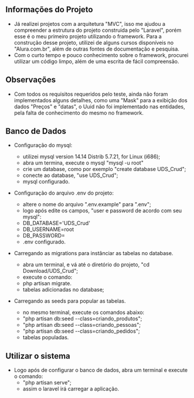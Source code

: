 ## Informações do Projeto
* Já realizei projetos com a arquitetura "MVC", isso me ajudou a compreender a estrutura do projeto construida pelo "Laravel", porém esse é o meu primeiro projeto utilizando o framework. Para a construção desse projeto, utilizei de alguns cursos disponíveis no "Alura.com.br", além de outras fontes de documentação e pesquisa. 
* Com o curto tempo e pouco conhecimento sobre o framework, procurei utilizar um código limpo, além de uma escrita de fácil compreensão.

## Observações
* Com todos os requisitos requeridos pelo teste, ainda não foram implementados alguns detalhes, como uma "Mask" para a exibição dos dados "Preços" e "datas", o Uuid não foi implementado nas entidades, pela falta de conhecimento do mesmo no framework.

## Banco de Dados
* Configuração do mysql:
    - utilizei mysql version 14.14 Distrib 5.7.21, for Linux (i686);
    - abra um termina, execute o mysql "mysql -u root"
    - crie um database, como por exemplo "create database UDS_Crud";
    - conecte ao database, "use UDS_Crud";
    - mysql configurado.
* Configuração do arquivo .env do projeto:
    - altere o nome do arquivo ".env.example" para ".env";
    - logo após edite os campos, "user e password de acordo com seu mysql":
    - DB_DATABASE='UDS_Crud'
    - DB_USERNAME=root
    - DB_PASSWORD=
    - .env configurado.
    
* Carregando as migrations para instânciar as tabelas no database.
    - abra um terminal, e vá até o diretório do projeto, "cd Download/UDS_Crud";
    - execute o comando:
    - php artisan migrate.
    - tabelas adicionadas no database;
    
* Carregando as seeds para popular as tabelas.
    - no mesmo terminal, execute os comandos abaixo:
    - "php artisan db:seed --class=criando_produtos";
    - "php artisan db:seed --class=criando_pessoas";
    - "php artisan db:seed --class=criando_pedidos";
    - tabelas populadas.

## Utilizar o sistema
* Logo após de configurar o banco de dados, abra um terminal e execute o comando:
    - "php artisan serve";
    - assim o laravel irá carregar a aplicação.

